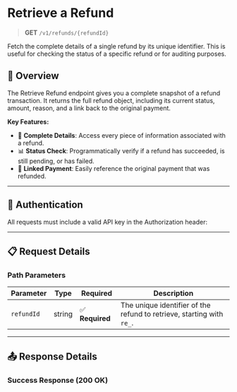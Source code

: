 # Retrieve a Refund

> **GET** `/v1/refunds/{refundId}`

Fetch the complete details of a single refund by its unique identifier. This is useful for checking the status of a specific refund or for auditing purposes.

## 🎯 Overview

The Retrieve Refund endpoint gives you a complete snapshot of a refund transaction. It returns the full refund object, including its current status, amount, reason, and a link back to the original payment.

**Key Features:**
- 🧾 **Complete Details**: Access every piece of information associated with a refund.
- 📊 **Status Check**: Programmatically verify if a refund has succeeded, is still pending, or has failed.
- 🔗 **Linked Payment**: Easily reference the original payment that was refunded.

---

## 🔐 Authentication

All requests must include a valid API key in the Authorization header:

---

## 📋 Request Details

### Path Parameters

| Parameter  | Type   | Required       | Description                                                              |
|------------|--------|----------------|--------------------------------------------------------------------------|
| `refundId` | string | ✅ **Required** | The unique identifier of the refund to retrieve, starting with `re_`. |

---

## 📤 Response Details

### Success Response (200 OK)
